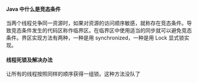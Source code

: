 #### Java 中什么是竞态条件

当两个线程兑争同一资源时，如果对资源的访问顺序敏感，就称存在竞态条件。导致竞态条件发生的代码区称作临界区。在临界区中使用适当的同步就可以避免竞态条件。界区实现方法有两种，一种是用 synchronized，一种是用 Lock 显式锁实现。

#### 线程死锁及解决办法

让所有的线程按照同样的顺序获得一组锁。这种方法没队了